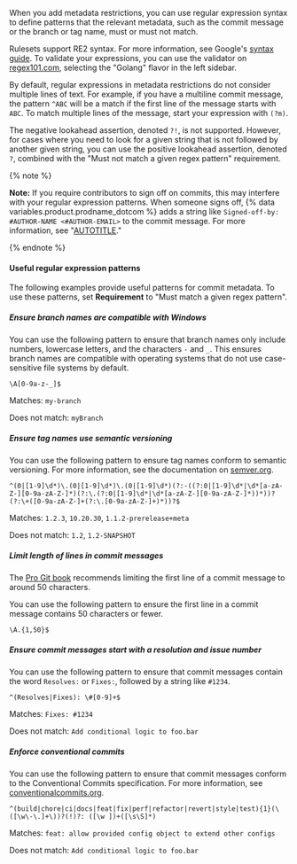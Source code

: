 When you add metadata restrictions, you can use regular expression syntax to define patterns that the relevant metadata, such as the commit message or the branch or tag name, must or must not match.

Rulesets support RE2 syntax. For more information, see Google's [syntax guide](https://github.com/google/re2/wiki/Syntax). To validate your expressions, you can use the validator on [regex101.com](https://regex101.com/), selecting the "Golang" flavor in the left sidebar.

By default, regular expressions in metadata restrictions do not consider multiple lines of text. For example, if you have a multiline commit message, the pattern `^ABC` will be a match if the first line of the message starts with `ABC`. To match multiple lines of the message, start your expression with `(?m)`.

The negative lookahead assertion, denoted `?!`, is not supported. However, for cases where you need to look for a given string that is not followed by another given string, you can use the positive lookahead assertion, denoted `?`, combined with the "Must not match a given regex pattern" requirement.

{% note %}

**Note:** If you require contributors to sign off on commits, this may interfere with your regular expression patterns. When someone signs off, {% data variables.product.prodname_dotcom %} adds a string like `Signed-off-by: #AUTHOR-NAME <#AUTHOR-EMAIL>` to the commit message. For more information, see "[AUTOTITLE](/organizations/managing-organization-settings/managing-the-commit-signoff-policy-for-your-organization)."

{% endnote %}

#### Useful regular expression patterns

The following examples provide useful patterns for commit metadata. To use these patterns, set **Requirement** to "Must match a given regex pattern".

##### Ensure branch names are compatible with Windows

You can use the following pattern to ensure that branch names only include numbers, lowercase letters, and the characters `-` and `_`. This ensures branch names are compatible with operating systems that do not use case-sensitive file systems by default.

```text copy
\A[0-9a-z-_]$
```

Matches: `my-branch`

Does not match: `myBranch`

##### Ensure tag names use semantic versioning

You can use the following pattern to ensure tag names conform to semantic versioning. For more information, see the documentation on [semver.org](https://semver.org/).

```text copy
^(0|[1-9]\d*)\.(0|[1-9]\d*)\.(0|[1-9]\d*)(?:-((?:0|[1-9]\d*|\d*[a-zA-Z-][0-9a-zA-Z-]*)(?:\.(?:0|[1-9]\d*|\d*[a-zA-Z-][0-9a-zA-Z-]*))*))?(?:\+([0-9a-zA-Z-]+(?:\.[0-9a-zA-Z-]+)*))?$
```

Matches: `1.2.3`, `10.20.30`, `1.1.2-prerelease+meta`

Does not match: `1.2`, `1.2-SNAPSHOT`

##### Limit length of lines in commit messages

The [Pro Git book](https://git-scm.com/book/en/v2/Distributed-Git-Contributing-to-a-Project#_commit_guidelines) recommends limiting the first line of a commit message to around 50 characters.

You can use the following pattern to ensure the first line in a commit message contains 50 characters or fewer.

```text copy
\A.{1,50}$
```

##### Ensure commit messages start with a resolution and issue number

You can use the following pattern to ensure that commit messages contain the word `Resolves:` or `Fixes:`, followed by a string like `#1234`.

```text copy
^(Resolves|Fixes): \#[0-9]+$
```

Matches: `Fixes: #1234`

Does not match: `Add conditional logic to foo.bar`

##### Enforce conventional commits

You can use the following pattern to ensure that commit messages conform to the Conventional Commits specification. For more information, see [conventionalcommits.org](https://www.conventionalcommits.org/).

```text copy
^(build|chore|ci|docs|feat|fix|perf|refactor|revert|style|test){1}(\([\w\-\.]+\))?(!)?: ([\w ])+([\s\S]*)
```

Matches: `feat: allow provided config object to extend other configs`

Does not match: `Add conditional logic to foo.bar`
